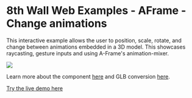 # 8th Wall Web Examples - AFrame - Change animations

This interactive example allows the user to position, scale, rotate, and change between animations embedded in a 3D model. This showcases raycasting, gesture inputs and using A-Frame's animation-mixer.

![](https://media.giphy.com/media/Su738nSVeEnp36q5iA/giphy.gif)

Learn more about the component [here](https://github.com/donmccurdy/aframe-extras/tree/master/src/loaders#animation)
and GLB conversion [here](https://www.8thwall.com/glb).

[Try the live demo here](https://templates.8thwall.app/animation-mixer-aframe)
